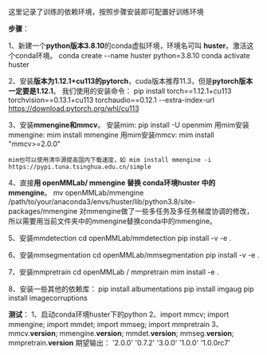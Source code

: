 
这里记录了训练的依赖环境，按照步骤安装即可配置好训练环境

**步骤**：

1、新建一个**python版本3.8.10**的conda虚拟环境，环境名可叫 **huster**。激活这个conda环境。
    conda create --name huster python=3.8.10
    conda activate huster

2、安装**版本为1.12.1+cu113的pytorch**，cuda版本推荐11.3，但是**pytorch版本一定要是1.12.1**。
    我们使用的安装命令：
    pip install torch==1.12.1+cu113 torchvision==0.13.1+cu113 torchaudio==0.12.1 --extra-index-url https://download.pytorch.org/whl/cu113
    
3、安装**mmengine和mmcv**。
    安装mim:                         pip install -U openmim
    用mim安装mmengine:    mim install mmengine
    用mim安装mmcv:            mim install "mmcv>=2.0.0"
    
    mim也可以使用清华源提高国内下载速度，如 mim install mmengine -i https://pypi.tuna.tsinghua.edu.cn/simple
    
    
4、直接**用 openMMLab/ mmengine 替换 conda环境huster 中的 mmengine**。
    mv openMMLab/mmengine  /path/to/your/anaconda3/envs/huster/lib/python3.8/site-packages/mmengine
    对mmengine做了一些多任务及多任务梯度协调的修改，所以需要用当前文件夹中的mmengine替换conda中的mmengine。

5、安装mmdetection
    cd openMMLab/mmdetection
    pip install -v -e .

6、安装mmsegmentation
    cd openMMLab/mmsegmentation
    pip install -v -e .

7、安装mmpretrain
    cd openMMLab / mmpretrain
    mim install -e .

8、安装一些其他的依赖库：
    pip install albumentations
    pip install imgaug
    pip install imagecorruptions


**测试**：
1、启动conda环境huster下的python
2、import mmcv; import mmengine; import mmdet; import mmseg; import mmpretrain
3、mmcv.__version__; mmengine.__version__; mmdet.__version__; mmseg.__version__; mmpretrain.__version__
期望输出：
'2.0.0'
'0.7.2'
'3.0.0'
'1.0.0'
'1.0.0rc7'
